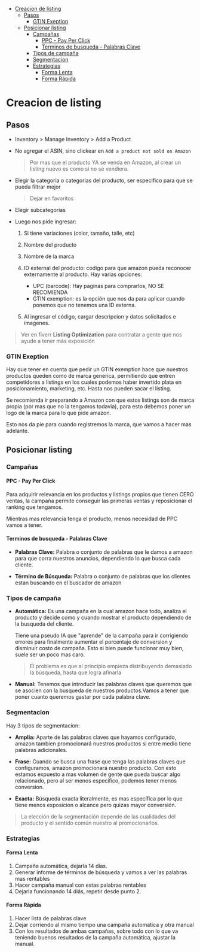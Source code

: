 - [Creacion de listing](#creacion-de-listing)
  - [Pasos](#pasos)
    - [GTIN Exeption](#gtin-exeption)
  - [Posicionar listing](#posicionar-listing)
    - [Campañas](#campañas)
      - [PPC - Pay Per Click](#ppc---pay-per-click)
      - [Terminos de busqueda - Palabras Clave](#terminos-de-busqueda---palabras-clave)
    - [Tipos de campaña](#tipos-de-campaña)
    - [Segmentacion](#segmentacion)
    - [Estrategias](#estrategias)
      - [Forma Lenta](#forma-lenta)
      - [Forma Rápida](#forma-rápida)


# Creacion de listing

## Pasos

* Inventory > Manage Inventory > Add a Product
* No agregar el ASIN, sino clickear en `Add a product not sold on Amazon`

    > Por mas que el producto YA se venda en Amazon, al crear un listing nuevo es como si no se vendiera.

* Elegir la categoria o categorias del producto, ser especifico para que se pueda filtrar mejor

    > Dejar en favoritos

* Elegir subcategorias

* Luego nos pide ingresar:

    1. Si tiene variaciones (color, tamaño, talle, etc)
    2. Nombre del producto
    3. Nombre de la marca
    4. ID external del producto: codigo para que amazon pueda reconocer externamente al producto. Hay varias opciones:
        * UPC (barcode): Hay paginas para comprarlos, NO SE RECOMIENDA
        * GTIN exemption: es la opción que nos da para aplicar cuando ponemos que no tenemos una ID externa.

    5. Al ingresar el código, cargar descripcion y datos solicitados e imagenes.

> Ver en fiverr __Listing Optimization__ para contratar a gente que nos ayude a tener más exposición

### GTIN Exeption

Hay que tener en cuenta que pedir un GTIN exemption hace que nuestros productos queden como de marca generica, permitiendo que entren competidores a listings en los cuales podemos haber invertido plata en posicionamiento, marketing, etc. Hasta nos pueden sacar el listing.

Se recomienda ir preparando a Amazon con que estos listings son de marca propia (por mas que no la tengamos todavia), para esto debemos poner un logo de la marca para lo que pide amazon.

Esto nos da pie para cuando registremos la marca, que vamos a hacer mas adelante.

## Posicionar listing

### Campañas

#### PPC - Pay Per Click

Para adquirir relevancia en los productos y listings propios que tienen CERO ventas, la campaña permite conseguir las primeras ventas y reposicionar el ranking que tengamos.

Mientras mas relevancia tenga el producto, menos necesidad de PPC vamos a tener.

#### Terminos de busqueda - Palabras Clave

* __Palabras Clave:__ Palabra o conjunto de palabras que le damos a amazon para que corra nuestros anuncios, dependiendo lo que busca cada cliente.

* __Término de Búsqueda:__ Palabra o conjunto de palabras que los clientes estan buscando en el buscador de amazon

### Tipos de campaña

* __Automática:__ Es una campaña en la cual amazon hace todo, analiza el producto y decide como y cuando mostrar el producto dependiendo de la busqueda del cliente.

    Tiene una pseudo IA que "aprende" de la campaña para ir corrigiendo errores para finalmente aumentar el porcentaje de conversion y disminuir costo de campaña. Esto si bien puede funcionar muy bien, suele ser un poco mas caro.

    > El problema es que al principio empieza distribuyendo demasiado la búsqueda, hasta que logra afinarla

* __Manual:__ Tenemos que introducir las palabras claves que queremos que se asocien con la busqueda de nuestros productos.Vamos a tener que poner cuanto queremos gastar por cada palabra clave.


### Segmentacion
Hay 3 tipos de segmentacion:

* __Amplia:__ Aparte de las palabras claves que hayamos configurado, amazon tambien promocionará nuestros productos si entre medio tiene palabras adicionales.

* __Frase:__ Cuando se busca una frase que tenga las palabras claves que configuramos, amazon promocionará nuestro producto. Con esto estamos expuesto a mas volumen de gente que pueda buscar algo relacionado, pero al ser menos especifico, podemos tener menos conversion.
  
* __Exacta:__  Búsqueda exacta literalmente, es mas específica por lo que tiene menos exposicion o alcance pero quizas mayor conversión.

> La elección de la segmentación depende de las cualidades del producto y el sentido común nuestro al promocionarlos.


### Estrategias

#### Forma Lenta

1. Campaña automática, dejarla 14 días.
2. Generar informe de términos de búsqueda y vamos a ver las palabras mas rentables
3. Hacer campaña manual con estas palabras rentables
4. Dejarla funcionando 14 diás, repetir desde punto 2.

#### Forma Rápida

1. Hacer lista de palabras clave
2. Dejar corriendo al mismo tiempo una campaña automatica y otra manual
3. Con los resultados de ambas campañas, sobre todo con lo que va teniendo buenos resultados de la campaña automática, ajustar la manual.

